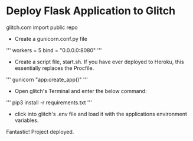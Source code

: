 # Deploy Flask Application to Glitch #

glitch.com
import public repo

- Create a gunicorn.conf.py file

'''
workers = 5
bind = "0.0.0.0:8080"
'''

- Create a script file, start.sh. If you have ever deployed to Heroku, this essentially replaces the Procfile.

'''
gunicorn "app:create_app()"
'''

- Open glitch's Terminal and enter the below command:

'''
pip3 install -r requirements.txt
'''

- click into glitch's .env file and load it with the applications environment variables.

Fantastic! Project deployed.
